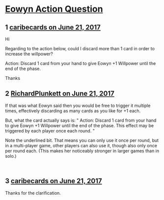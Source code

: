 # [Eowyn Action Question](https://community.fantasyflightgames.com/topic/252573-eowyn-action-question/)

## 1 [caribecards on June 21, 2017](https://community.fantasyflightgames.com/topic/252573-eowyn-action-question/?do=findComment&comment=2845472)

Hi

Regarding to the action below, could I discard more than 1 card in order to increase the willpower?

Action: Discard 1 card from your hand to give Eowyn +1 Willpower until the end of the phase. 

Thanks

## 2 [RichardPlunkett on June 21, 2017](https://community.fantasyflightgames.com/topic/252573-eowyn-action-question/?do=findComment&comment=2845550)

If that was what Eowyn said then you would be free to trigger it multiple times, effectively discarding as many cards as you like for +1 each.

But, what the card actually says is: " Action: Discard 1 card from your hand to give Eowyn +1 Willpower until the end of the phase. This effect may be triggered by each player once each round. "

Note the underlined bit. That means you can only use it once per round, but in a multi-player game, other players can also use it, though also only once per round each. (This makes her noticeably stronger in larger games than in solo.)

 

## 3 [caribecards on June 21, 2017](https://community.fantasyflightgames.com/topic/252573-eowyn-action-question/?do=findComment&comment=2845579)

Thanks for the clarification.

